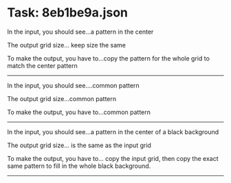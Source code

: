 # Task: 8eb1be9a.json

In the input, you should see...a pattern in the center

The output grid size... keep size the same

To make the output, you have to...copy the pattern for the whole grid to match the center pattern

---

In the input, you should see....common pattern

The output grid size...common pattern

To make the output, you have to...common pattern

---

In the input, you should see...a pattern in the center of a black background

The output grid size... is the same as the input grid

To make the output, you have to... copy the input grid, then copy the exact same pattern to fill in the whole black background.

---

